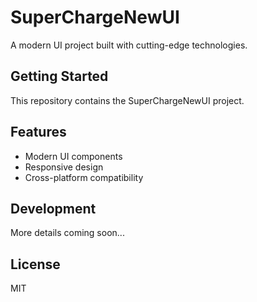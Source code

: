 # SuperChargeNewUI

A modern UI project built with cutting-edge technologies.

## Getting Started

This repository contains the SuperChargeNewUI project.

## Features

- Modern UI components
- Responsive design
- Cross-platform compatibility

## Development

More details coming soon...

## License

MIT
